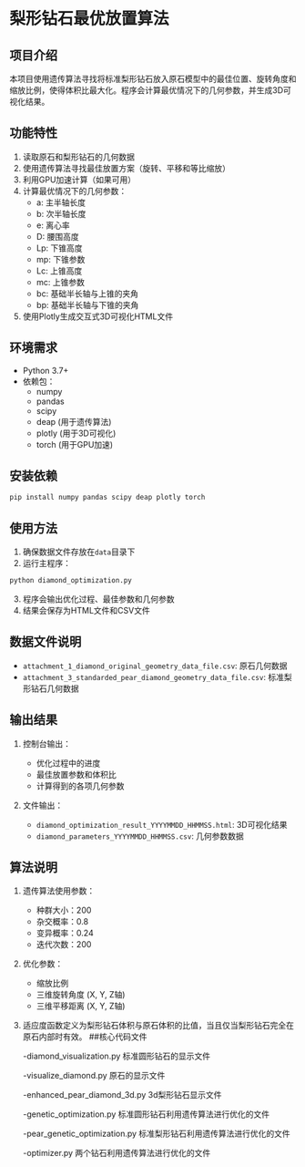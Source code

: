 # 梨形钻石最优放置算法

## 项目介绍

本项目使用遗传算法寻找将标准梨形钻石放入原石模型中的最佳位置、旋转角度和缩放比例，使得体积比最大化。程序会计算最优情况下的几何参数，并生成3D可视化结果。

## 功能特性

1. 读取原石和梨形钻石的几何数据
2. 使用遗传算法寻找最佳放置方案（旋转、平移和等比缩放）
3. 利用GPU加速计算（如果可用）
4. 计算最优情况下的几何参数：
   - a: 主半轴长度
   - b: 次半轴长度
   - e: 离心率
   - D: 腰围高度
   - Lp: 下锥高度
   - mp: 下锥参数
   - Lc: 上锥高度
   - mc: 上锥参数
   - bc: 基础半长轴与上锥的夹角
   - bp: 基础半长轴与下锥的夹角
5. 使用Plotly生成交互式3D可视化HTML文件

## 环境需求

- Python 3.7+
- 依赖包：
  - numpy
  - pandas
  - scipy
  - deap (用于遗传算法)
  - plotly (用于3D可视化)
  - torch (用于GPU加速)

## 安装依赖

```bash
pip install numpy pandas scipy deap plotly torch
```

## 使用方法

1. 确保数据文件存放在`data`目录下
2. 运行主程序：

```bash
python diamond_optimization.py
```

3. 程序会输出优化过程、最佳参数和几何参数
4. 结果会保存为HTML文件和CSV文件

## 数据文件说明

- `attachment_1_diamond_original_geometry_data_file.csv`: 原石几何数据
- `attachment_3_standarded_pear_diamond_geometry_data_file.csv`: 标准梨形钻石几何数据

## 输出结果

1. 控制台输出：
   - 优化过程中的进度
   - 最佳放置参数和体积比
   - 计算得到的各项几何参数
  
2. 文件输出：
   - `diamond_optimization_result_YYYYMMDD_HHMMSS.html`: 3D可视化结果
   - `diamond_parameters_YYYYMMDD_HHMMSS.csv`: 几何参数数据

## 算法说明

1. 遗传算法使用参数：
   - 种群大小：200
   - 杂交概率：0.8
   - 变异概率：0.24
   - 迭代次数：200

2. 优化参数：
   - 缩放比例
   - 三维旋转角度 (X, Y, Z轴)
   - 三维平移距离 (X, Y, Z轴)

3. 适应度函数定义为梨形钻石体积与原石体积的比值，当且仅当梨形钻石完全在原石内部时有效。
##核心代码文件

   -diamond_visualization.py 标准圆形钻石的显示文件
   
   -visualize_diamond.py 原石的显示文件
   
   -enhanced_pear_diamond_3d.py 3d梨形钻石显示文件
   
   -genetic_optimization.py 标准圆形钻石利用遗传算法进行优化的文件
   
   -pear_genetic_optimization.py 标准梨形钻石利用遗传算法进行优化的文件
   
   -optimizer.py 两个钻石利用遗传算法进行优化的文件
